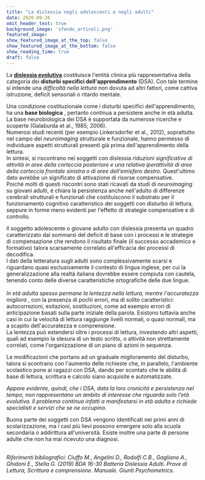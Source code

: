 ```yaml
---
title: "La dislessia negli adolescenti e negli adulti"
date: 2020-09-26
omit_header_text: true
background_image: 'sfondo_articoli.png'
featured_image: 
show_featured_image_at_the_top: false
show_featured_image_at_the_bottom: false
show_reading_time: true
draft: false
---
```


La **[dislessia evolutiva](/blog/cose-la-dislessia)** costituisce l'entità clinica più rappresentativa della categoria dei  **disturbi specifici dell'apprendimento** (DSA). Con tale termine si intende una  _difficoltà nella lettura_ non dovuta ad altri fattori, come cattiva istruzione, deficit sensoriali o ritardo mentale.   
  
Una condizione costituzionale come i disturbi specifici dell'apprendimento, ha
una **base biologica** , pertanto continua a persistere anche in età adulta.
La base neurobiologica dei DSA è supportata da numerose ricerche e scoperte
(Galaburda et al., 1985; 2006).  
​Numerosi studi recenti (per esempio Linkersdorfer et al., 2012), soprattutto
nel campo del _neuroimaging_ strutturale e funzionale, hanno permesso di
individuare aspetti strutturali presenti già prima dell'apprendimento della
lettura.  
In sintesi, si riscontrano nei soggetti con dislessia _riduzioni significative
di attività in aree della corteccia posteriore e una relativa iperattività di
aree della corteccia frontale sinistra o di aree dell'emisfero destro._
Quest'ultimo dato avrebbe un significato di attivazione di risorse
compensative.  
Poiché molti di questi riscontri sono stati ricavati da studi di
_neuroimaging_ su giovani adulti, è chiara la persistenza anche nell'adulto di
differenze cerebrali strutturali e funzionali che costituiscono il substrato
per il funzionamento cognitivo caratteristico dei soggetti con disturbo di
lettura, seppure in forme meno evidenti per l'effetto di strategie
compensative e di controllo.  
  
Il soggetto adolescente o giovane adulto  con dislessia  presenta un quadro
caratterizzato dal sommarsi del deficit di base con i processi e le strategie
di compensazione che rendono il risultato finale (il successo accademico e
formativo) talora scarsamente correlato all'efficacia dei processi di
decodifica.  
I dati della letteratura sugli adulti sono complessivamente scarsi e
riguardano quasi esclusivamente il contesto di lingua inglese, per cui la
generalizzazione alla realtà italiana dovrebbe essere compiuta con cautela,
tenendo conto delle diverse caratteristiche ortografiche delle due lingue.  
​  
_In età adulta spesso permane la lentezza nella lettura, mentre l'accuratezza
migliora_ , con la presenza di pochi errori, ma di solito caratteristici:
autocorrezioni, esitazioni, sostituzioni, come ad esempio errori di
anticipazione basati sulla parte iniziale della parola. Esistono tuttavia
anche casi in cui la velocità di lettura raggiunge livelli normali, o quasi
normali, ma a scapito dell'accuratezza e comprensione.  
La lentezza può estendersi oltre i processi di lettura, investendo altri
aspetti, quali ad esempio la stesura di un testo scritto, o attività non
strettamente correlati, come l'organizzazione di un piano di azioni in
sequenza.  
  
Le modificazioni che portano ad un graduale miglioramento del disturbo, talora
si scontrano con l'aumento delle richieste che, in parallelo, l'ambiente
scolastico pone ai ragazzi con DSA, dando per scontato che le abilità di base
di lettura, scrittura e calcolo siano acquisite e automatizzate.  
  
_Appare evidente, quindi, che i DSA, data la loro cronicità e persistenza nel
tempo, non rappresentano un ambito di interesse che riguarda solo l'età
evolutiva. Il problema continua infatti a manifestarsi in età adulta e
richiede specialisti e servizi che se ne occupino._  
  
Buona parte dei soggetti con DSA vengono identificati nei primi anni di
scolarizzazione, ma i casi più lievi possono emergere solo alla scuola
secondaria o addirittura all'università. Esiste inoltre una parte di persone
adulte che non ha mai ricevuto una diagnosi.  
  
​  
_Riferimenti bibliografici: ​Ciuffo M., Angelini D., Rodolfi C.B., Gagliano
A., Ghidoni E., Stella G. (2019) BDA 16-30 Batteria Dislessia Adulti. Prove di
Lettura, Scrittura e comprensione. Manuale. Giunti Psychometrics._

